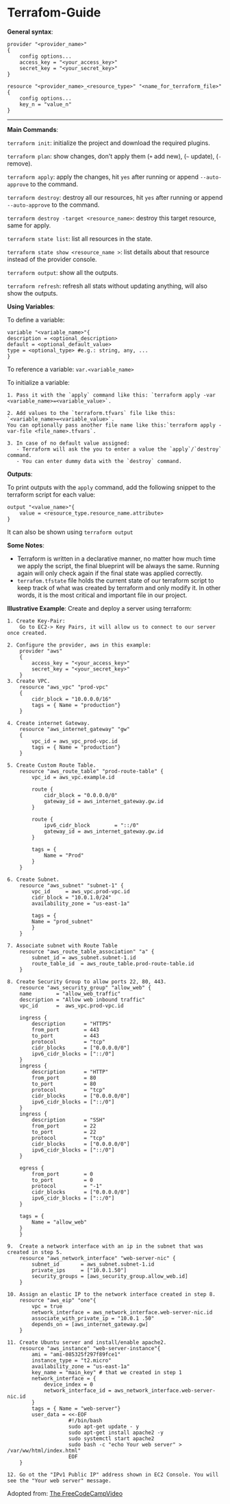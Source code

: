 # Terrafom-Guide

**General syntax**:

    provider "<provider_name>"
    {
        config options...
        access_key = "<your_access_key>"
        secret_key = "<your_secret_key>"
    }

    resource "<provider_name>_<resource_type>" "<name_for_terraform_file>"
    {
        config options...
        key_n = "value_n"
    }
---
**Main Commands**:

`terraform init`: initialize the project and download the required plugins.

`terraform plan`: show changes, don't apply them (`+` add new), (`~` update), (`-` remove).

`terraform apply`: apply the changes, hit `yes` after running or append `--auto-approve` to the command.

`terraform destroy`: destroy all our resources, hit `yes` after running or append `--auto-approve` to the command.

`terraform destroy -target <resource_name>`: destroy this target resource, same for apply.

`terraform state list`: list all resources in the state. 

`terraform state show <resource_name >`: list details about that resource instead of the provider console. 

`terraform output`: show all the outputs.

`terraform refresh`: refresh all stats without updating anything, will also show the outputs.

**Using Variables**:

To define a variable:
  
    variable "<variable_name>"{
    description = <optional_description>
    default = <optional_default_value>
    type = <optional_type> #e.g.: string, any, ...
    }

To reference a variable:
    `var.<variable_name>`

To initialize a variable:

    1. Pass it with the `apply` command like this: `terraform apply -var <variable_name>=<variable_value>`.
    
    2. Add values to the `terraform.tfvars` file like this: `<variable_name>=<variable_value>`. 
    You can optionally pass another file name like this:`terraform apply -var-file <file_name>.tfvars`. 
    
    3. In case of no default value assigned:
       - Terraform will ask the you to enter a value the `apply`/`destroy` command. 
       - You can enter dummy data with the `destroy` command.

**Outputs**:

To print outputs with the `apply` command, add the following snippet to the terraform script for each value:

    output "<value_name>"{
        value = <resource_type.resource_name.attribute>
    }

It can also be shown using `terraform output`

**Some Notes**:
- Terraform is written in a declarative manner, no matter how much time we apply the script, the final blueprint will be always the same. Running again will only check again if the final state was applied correctly.
- `terrafom.tfstate` file holds the current state of our terraform script to keep track of what was created by terraform and only modify it. In other words, it is the most critical and important file in our project.

**Illustrative Example**:
Create and deploy a server using terraform:

    1. Create Key-Pair:
        Go to EC2-> Key Pairs, it will allow us to connect to our server once created.
    
    2. Configure the provider, aws in this example:
        provider "aws"
        {
            access_key = "<your_access_key>"
            secret_key = "<your_secret_key>"
        }
    3. Create VPC.
        resource "aws_vpc" "prod-vpc"
        {
            cidr_block = "10.0.0.0/16"
            tags = { Name = "production"}
        }
    
    4. Create internet Gateway.
        resource "aws_internet_gateway" "gw"
        {
            vpc_id = aws_vpc_prod-vpc.id
            tags = { Name = "production"}
        } 
    
    5. Create Custom Route Table.
        resource "aws_route_table" "prod-route-table" {
            vpc_id = aws_vpc.example.id

            route {
                cidr_block = "0.0.0.0/0"
                gateway_id = aws_internet_gateway.gw.id
            }

            route {
                ipv6_cidr_block        = "::/0"
                gateway_id = aws_internet_gateway.gw.id
            }

            tags = {
                Name = "Prod"
            }
        }
    
    6. Create Subnet.
        resource "aws_subnet" "subnet-1" {
            vpc_id     = aws_vpc.prod-vpc.id
            cidr_block = "10.0.1.0/24"
            availability_zone = "us-east-1a"

            tags = {
            Name = "prod_subnet"
            }
        }
    
    7. Associate subnet with Route Table
        resource "aws_route_table_association" "a" {
            subnet_id = aws_subnet.subnet-1.id
            route_table_id  = aws_route_table.prod-route-table.id
        }
    
    8. Create Security Group to allow ports 22, 80, 443.
        resource "aws_security_group" "allow_web" {
        name        = "allow_web_traffic"
        description = "Allow web inbound traffic"
        vpc_id      =  aws_vpc.prod-vpc.id

        ingress {
            description      = "HTTPS"
            from_port        = 443
            to_port          = 443
            protocol         = "tcp"
            cidr_blocks      = ["0.0.0.0/0"]
            ipv6_cidr_blocks = ["::/0"]
        }
        ingress {
            description      = "HTTP"
            from_port        = 80
            to_port          = 80
            protocol         = "tcp"
            cidr_blocks      = ["0.0.0.0/0"]
            ipv6_cidr_blocks = ["::/0"]
        }
        ingress {
            description      = "SSH"
            from_port        = 22
            to_port          = 22
            protocol         = "tcp"
            cidr_blocks      = ["0.0.0.0/0"]
            ipv6_cidr_blocks = ["::/0"]
        }

        egress {
            from_port        = 0
            to_port          = 0
            protocol         = "-1"
            cidr_blocks      = ["0.0.0.0/0"]
            ipv6_cidr_blocks = ["::/0"]
        }

        tags = {
            Name = "allow_web"
        }
        }
    
    9.  Create a network interface with an ip in the subnet that was created in step 5.
        resource "aws_network_interface" "web-server-nic" {
            subnet_id       = aws_subnet.subnet-1.id
            private_ips     = ["10.0.1.50"]
            security_groups = [aws_security_group.allow_web.id]
        }
    
    10. Assign an elastic IP to the network interface created in step 8.
        resource "aws_eip" "one"{
            vpc = true
            network_interface = aws_network_interface.web-server-nic.id
            associate_with_private_ip = "10.0.1 .50"
            depends_on = [aws_internet_gateway.gw]
        }
    
    11. Create Ubuntu server and install/enable apache2.
        resource "aws_instance" "web-server-instance"{
            ami = "ami-085325f297f89fce1"
            instance_type = "t2.micro"
            availability_zone = "us-east-1a"
            key_name = "main_key" # that we created in step 1
            network_interface = {
                device_index = 0
                network_interface_id = aws_network_interface.web-server-nic.id
            }
            tags = { Name = "web-server"}
            user_data = <<-EOF
                        #!/bin/bash
                        sudo apt-get update - y
                        sudo apt-get install apache2 -y
                        sudo systemctl start apache2
                        sudo bash -c "echo Your web server" > /var/ww/html/index.html"
                        EOF
        }
    
    12. Go ot the "IPv1 Public IP" address shown in EC2 Console. You will see the "Your web server" message.

Adopted from: [The FreeCodeCampVideo](https://www.youtube.com/watch?v=SLB_c_ayRMo&ab_channel=freeCodeCamp.org)
